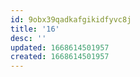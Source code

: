 ```yaml
---
id: 9obx39qadkafgikidfyvc8j
title: '16'
desc: ''
updated: 1668614501957
created: 1668614501957
---
```


